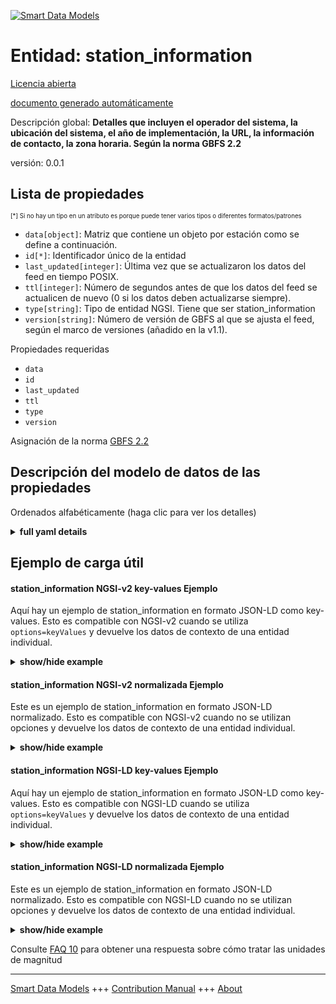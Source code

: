 <!-- 10-Header -->    
[![Smart Data Models](https://smartdatamodels.org/wp-content/uploads/2022/01/SmartDataModels_logo.png "Logo")](https://smartdatamodels.org)    
Entidad: station_information    
============================<!-- /10-Header -->    
<!-- 15-License -->    
[Licencia abierta](https://github.com/smart-data-models//dataModel.GBFS/blob/master/station_information/LICENSE.md)    
[documento generado automáticamente](https://docs.google.com/presentation/d/e/2PACX-1vTs-Ng5dIAwkg91oTTUdt8ua7woBXhPnwavZ0FxgR8BsAI_Ek3C5q97Nd94HS8KhP-r_quD4H0fgyt3/pub?start=false&loop=false&delayms=3000#slide=id.gb715ace035_0_60)    
<!-- /15-License -->    
<!-- 20-Description -->    
Descripción global: **Detalles que incluyen el operador del sistema, la ubicación del sistema, el año de implementación, la URL, la información de contacto, la zona horaria. Según la norma GBFS 2.2**    
versión: 0.0.1    
<!-- /20-Description -->    
<!-- 30-PropertiesList -->    
## Lista de propiedades    
<sup><sub>[*] Si no hay un tipo en un atributo es porque puede tener varios tipos o diferentes formatos/patrones</sub></sup>    
- `data[object]`: Matriz que contiene un objeto por estación como se define a continuación.  - `id[*]`: Identificador único de la entidad  - `last_updated[integer]`: Última vez que se actualizaron los datos del feed en tiempo POSIX.  - `ttl[integer]`: Número de segundos antes de que los datos del feed se actualicen de nuevo (0 si los datos deben actualizarse siempre).  - `type[string]`: Tipo de entidad NGSI. Tiene que ser station_information  - `version[string]`: Número de versión de GBFS al que se ajusta el feed, según el marco de versiones (añadido en la v1.1).  <!-- /30-PropertiesList -->    
<!-- 35-RequiredProperties -->    
Propiedades requeridas    
- `data`  - `id`  - `last_updated`  - `ttl`  - `type`  - `version`  <!-- /35-RequiredProperties -->    
<!-- 40-RequiredProperties -->    
Asignación de la norma [GBFS 2.2](https://github.com/NABSA/gbfs/blob/v2.2/gbfs.md)    
<!-- /40-RequiredProperties -->    
<!-- 50-DataModelHeader -->    
## Descripción del modelo de datos de las propiedades    
Ordenados alfabéticamente (haga clic para ver los detalles)    
<!-- /50-DataModelHeader -->    
<!-- 60-ModelYaml -->    
<details><summary><strong>full yaml details</strong></summary>      
```yaml    
station_information:      
  description: 'Details including system operator, system location, year implemented, URL, contact info, time zone. According to the Standard GBFS 2.2'      
  properties:      
    data:      
      description: 'Array that contains one object per station as defined below.'      
      properties:      
        stations:      
          items:      
            properties:      
              address:      
                description: 'Address where station is located.'      
                type: string      
              capacity:      
                description: 'Number of total docking points installed at this station, both available and unavailable.'      
                minimum: 0      
                type: number      
              cross_street:      
                description: 'Cross street or landmark where the station is located.'      
                type: string      
              is_valet_station:      
                description: 'Are valet services provided at this station? (added in v2.1-RC)'      
                type: boolean      
              is_virtual_station:      
                description: 'Is this station a location with or without physical infrastructure? (added in v2.1-RC)'      
                type: boolean      
              lat:      
                description: 'The latitude of the station.'      
                maximum: 90      
                minimum: -90      
                type: number      
              lon:      
                description: 'The longitude fo the station.'      
                maximum: 180      
                minimum: -180      
                type: number      
              name:      
                description: 'Public name of the station.'      
                type: string      
              post_code:      
                description: 'Postal code where station is located.'      
                type: string      
              region_id:      
                description: 'Identifier of the region where the station is located.'      
                type: string      
              rental_methods:      
                description: 'Payment methods accepted at this station.'      
                items:      
                  enum:      
                    - key      
                    - creditcard      
                    - paypass      
                    - applepay      
                    - androidpay      
                    - transitcard      
                    - accountnumber      
                    - phone      
                  type: string      
                minItems: 1      
                type: array      
              rental_uris:      
                description: 'Contains rental uris for Android, iOS, and web in the android, ios, and web fields (added in v1.1).'      
                properties:      
                  android:      
                    description: 'URI that can be passed to an Android app with an intent (added in v1.1).'      
                    format: uri      
                    type: string      
                  ios:      
                    description: 'URI that can be used on iOS to launch the rental app for this station (added in v1.1).'      
                    format: uri      
                    type: string      
                  web:      
                    description: 'URL that can be used by a web browser to show more information about renting a vehicle at this station (added in v1.1).'      
                    format: uri      
                    type: string      
                type: object      
              short_name:      
                description: 'Short name or other type of identifier.'      
                type: string      
              station_area:      
                description: 'A multipolygon that describes the area of a virtual station (added in v2.1-RC).'      
                properties:      
                  coordinates:      
                    items:      
                      items:      
                        items:      
                          items:      
                            type: number      
                          minItems: 2      
                          type: array      
                        minItems: 4      
                        type: array      
                      type: array      
                    type: array      
                  type:      
                    enum:      
                      - Multipolygon      
                    type: string      
                required:      
                  - type      
                  - coordinates      
                type: object      
              station_id:      
                description: 'Identifier of a station.'      
                type: string      
              vehicle_capacity:      
                additionalProperties:      
                  type: number      
                description: 'An object where each key is a vehicle_type_id and the value is a number presenting the total number of vehicles of this type that can park within the station_area (added in v2.1-RC).'      
                type: object      
              vehicle_type_capacity:      
                additionalProperties:      
                  type: number      
                description: 'An object where each key is a vehicle_type_id and the value is a number representing the total docking points installed at this station for each vehicle type (added in v2.1-RC).'      
                type: object      
            required:      
              - station_id      
              - name      
              - lat      
              - lon      
            type: object      
          type: array      
      required:      
        - stations      
      type: object      
      x-ngsi:      
        type: Property      
    id:      
      anyOf:      
        - description: 'Property. Identifier format of any NGSI entity'      
          maxLength: 256      
          minLength: 1      
          pattern: ^[\w\-\.\{\}\$\+\*\[\]`|~^@!,:\\]+$      
          type: string      
        - description: 'Property. Identifier format of any NGSI entity'      
          format: uri      
          type: string      
      description: 'Unique identifier of the entity'      
      x-ngsi:      
        type: Property      
    last_updated:      
      description: 'Last time the data in the feed was updated in POSIX time.'      
      minimum: 1450155600      
      type: integer      
      x-ngsi:      
        type: Property      
    ttl:      
      description: 'Number of seconds before the data in the feed will be updated again (0 if the data should always be refreshed).'      
      minimum: 0      
      type: integer      
      x-ngsi:      
        type: Property      
    type:      
      description: 'NGSI entity type. It has to be station_information'      
      enum:      
        - station_information      
      type: string      
      x-ngsi:      
        type: Property      
    version:      
      description: 'GBFS version number to which the feed conforms, according to the versioning framework (added in v1.1).'      
      enum:      
        - 2.1-RC2      
        - 2.1      
        - 2.2      
        - 3.0      
      type: string      
      x-ngsi:      
        type: Property      
  required:      
    - last_updated      
    - ttl      
    - version      
    - data      
    - id      
    - type      
  type: object      
  x-derived-from: https://github.com/NABSA/gbfs/blob/v2.2/gbfs.md      
  x-disclaimer: 'Redistribution and use in source and binary forms, with or without modification, are permitted  provided that the license conditions are met. Copyleft (c) 2021 Contributors to Smart Data Models Program'      
  x-license-url: https://github.com/smart-data-models/dataModel.GBFS/blob/master/station_information/LICENSE.md      
  x-model-schema: https://smart-data-models.github.io/dataModel.GBFS/station_information/schema.json      
  x-model-tags: GBFS      
  x-version: 0.0.1      
```    
</details>      
<!-- /60-ModelYaml -->    
<!-- 70-MiddleNotes -->    
<!-- /70-MiddleNotes -->    
<!-- 80-Examples -->    
## Ejemplo de carga útil    
#### station_information NGSI-v2 key-values Ejemplo    
Aquí hay un ejemplo de station_information en formato JSON-LD como key-values. Esto es compatible con NGSI-v2 cuando se utiliza `options=keyValues` y devuelve los datos de contexto de una entidad individual.    
<details><summary><strong>show/hide example</strong></summary>      
```json  
{  
  "id": "urn:ngsi-ld:station_information:id:FNNO:60592292",  
  "type": "station_information",  
  "last_updated": 1609866247,  
  "ttl": 0,  
  "version": "3.0",  
  "data": {  
    "stations": [  
      {  
        "station_id": "station12",  
        "name": "SE Belmont & SE 10 th",  
        "lat": -82.655775,  
        "lon": 45.516445,  
        "is_valet_station": false,  
        "is_virtual_station": true,  
        "station_area": {  
          "type": "Multipolygon",  
          "coordinates": [  
            [  
              [  
                [  
                  -122.655775,  
                  45.516445  
                ],  
                [  
                  -122.655705,  
                  45.516445  
                ],  
                [  
                  -122.655705,  
                  45.516495  
                ],  
                [  
                  -122.655775,  
                  45.516495  
                ],  
                [  
                  -122.655775,  
                  45.516445  
                ]  
              ]  
            ]  
          ]  
        },  
        "capacity": 16,  
        "vehicle_capacity": {  
          "abc123": 8,  
          "def456": 8,  
          "ghi789": 16  
        }  
      }  
    ]  
  }  
}  
```  
</details>    
#### station_information NGSI-v2 normalizada Ejemplo    
Este es un ejemplo de station_information en formato JSON-LD normalizado. Esto es compatible con NGSI-v2 cuando no se utilizan opciones y devuelve los datos de contexto de una entidad individual.    
<details><summary><strong>show/hide example</strong></summary>      
```json  
{  
  "id": "urn:ngsi-ld:station_information:id:FNNO:60592292",  
  "type": "station_information",  
  "last_updated": {  
    "type": "Number",  
    "value": 1609866247  
  },  
  "ttl": {  
    "type": "Boolean",  
    "value": false  
  },  
  "version": {  
    "type": "Text",  
    "value": "3.0"  
  },  
  "data": {  
    "type": "StructuredValue",  
    "value": {  
      "stations": [  
        {  
          "station_id": "station12",  
          "name": "SE Belmont & SE 10 th",  
          "lat": -82.655775,  
          "lon": 45.516445,  
          "is_valet_station": false,  
          "is_virtual_station": true,  
          "station_area": {  
            "type": "Multipolygon",  
            "coordinates": [  
              [  
                [  
                  [  
                    -122.655775,  
                    45.516445  
                  ],  
                  [  
                    -122.655705,  
                    45.516445  
                  ],  
                  [  
                    -122.655705,  
                    45.516495  
                  ],  
                  [  
                    -122.655775,  
                    45.516495  
                  ],  
                  [  
                    -122.655775,  
                    45.516445  
                  ]  
                ]  
              ]  
            ]  
          },  
          "capacity": 16,  
          "vehicle_capacity": {  
            "abc123": 8,  
            "def456": 8,  
            "ghi789": 16  
          }  
        }  
      ]  
    }  
  }  
}  
```  
</details>    
#### station_information NGSI-LD key-values Ejemplo    
Aquí hay un ejemplo de station_information en formato JSON-LD como key-values. Esto es compatible con NGSI-LD cuando se utiliza `options=keyValues` y devuelve los datos de contexto de una entidad individual.    
<details><summary><strong>show/hide example</strong></summary>      
```json  
{  
  "id": "urn:ngsi-ld:station_information:id:FNNO:60592292",  
  "type": "station_information",  
  "last_updated": 1609866247,  
  "ttl": 0,  
  "version": "3.0",  
  "data": {  
    "stations": [  
      {  
        "station_id": "station12",  
        "name": "SE Belmont & SE 10 th",  
        "lat": -82.655775,  
        "lon": 45.516445,  
        "is_valet_station": false,  
        "is_virtual_station": true,  
        "station_area": {  
          "type": "Multipolygon",  
          "coordinates": [  
            [  
              [  
                [  
                  -122.655775,  
                  45.516445  
                ],  
                [  
                  -122.655705,  
                  45.516445  
                ],  
                [  
                  -122.655705,  
                  45.516495  
                ],  
                [  
                  -122.655775,  
                  45.516495  
                ],  
                [  
                  -122.655775,  
                  45.516445  
                ]  
              ]  
            ]  
          ]  
        },  
        "capacity": 16,  
        "vehicle_capacity": {  
          "abc123": 8,  
          "def456": 8,  
          "ghi789": 16  
        }  
      }  
    ]  
  },  
  "@context": [  
    "https://smartdatamodels.org/context.jsonld",  
    "https://raw.githubusercontent.com/smart-data-models/dataModel.GBFS/master/context.jsonld"  
  ]  
}  
```  
</details>    
#### station_information NGSI-LD normalizada Ejemplo    
Este es un ejemplo de station_information en formato JSON-LD normalizado. Esto es compatible con NGSI-LD cuando no se utilizan opciones y devuelve los datos de contexto de una entidad individual.    
<details><summary><strong>show/hide example</strong></summary>      
```json  
{  
    "id": "urn:ngsi-ld:station_information:id:FNNO:60592292",  
    "type": "station_information",  
    "last_updated": {  
        "type": "Property",  
        "value": 1609866247  
    },  
    "ttl": {  
        "type": "Property",  
        "value": 0  
    },  
    "version": {  
        "type": "Property",  
        "value": "3.0"  
    },  
    "data": {  
        "type": "Property",  
        "value": {  
            "stations": [  
                {  
                    "station_id": "station12",  
                    "name": "SE Belmont & SE 10 th",  
                    "lat": -82.655775,  
                    "lon": 45.516445,  
                    "is_valet_station": false,  
                    "is_virtual_station": true,  
                    "station_area": {  
                        "type": "Multipolygon",  
                        "coordinates": [  
                            [  
                                [  
                                    [  
                                        -122.655775,  
                                        45.516445  
                                    ],  
                                    [  
                                        -122.655705,  
                                        45.516445  
                                    ],  
                                    [  
                                        -122.655705,  
                                        45.516495  
                                    ],  
                                    [  
                                        -122.655775,  
                                        45.516495  
                                    ],  
                                    [  
                                        -122.655775,  
                                        45.516445  
                                    ]  
                                ]  
                            ]  
                        ]  
                    },  
                    "capacity": 16,  
                    "vehicle_capacity": {  
                        "abc123": 8,  
                        "def456": 8,  
                        "ghi789": 16  
                    }  
                }  
            ]  
        }  
    },  
    "@context": [  
        "https://smartdatamodels.org/context.jsonld",  
        "https://raw.githubusercontent.com/smart-data-models/dataModel.GBFS/master/context.jsonld"  
    ]  
}  
```  
</details><!-- /80-Examples -->    
<!-- 90-FooterNotes -->    
<!-- /90-FooterNotes -->    
<!-- 95-Units -->    
Consulte [FAQ 10](https://smartdatamodels.org/index.php/faqs/) para obtener una respuesta sobre cómo tratar las unidades de magnitud    
<!-- /95-Units -->    
<!-- 97-LastFooter -->    
---    
[Smart Data Models](https://smartdatamodels.org) +++ [Contribution Manual](https://bit.ly/contribution_manual) +++ [About](https://bit.ly/Introduction_SDM)<!-- /97-LastFooter -->    
